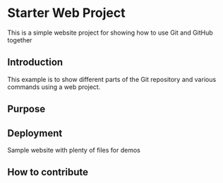 # Starter Web Project

This is a simple website project for 
showing how to use Git and GitHub together

## Introduction 

This example is to show different parts
of the Git repository and various commands
using a web project.

## Purpose

## Deployment 

Sample website with plenty of files for demos

## How to contribute